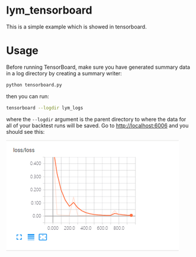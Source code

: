 # lym_tensorboard
This is a simple example which is showed in tensorboard.


# Usage
Before running TensorBoard, make sure you have generated summary data in a log directory by creating a summary writer:
``` python
python tensorboard.py
```

then you can run:
``` bash
tensorboard --logdir lym_logs
```

where the `--logdir` argument is the parent directory to where the data for all of your backtest runs will be saved. Go to [http://localhost:6006](http://localhost:6006) and you should see this:

![_config.yml](https://github.com/lym0302/lym_tensorboard/blob/master/loss.png)

